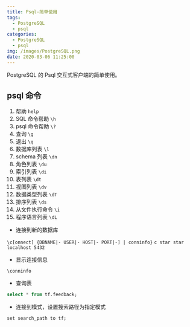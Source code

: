 ```yaml
---
title: Psql-简单使用
tags:
  - PostgreSQL
  - psql
categories:
  - PostgreSQL
  - psql
img: /images/PostgreSQL.png
date: 2020-03-06 11:25:00
---
```



PostgreSQL  的 Psql 交互式客户端的简单使用。

<!-- more -->

## psql 命令

1. 帮助 `help`
2. SQL 命令帮助 `\h`
3. psql 命令帮助 `\?`
4. 查询 `\g`
5. 退出 `\q`
6. 数据库列表 `\l`
7. schema 列表 `\dn `
8. 角色列表 `\du`
9. 索引列表 `\di`
10. 表列表 `\dt`
11. 视图列表 `\dv`
12. 数据类型列表 `\dT`
13. 排序列表 `\ds`
14. 从文件执行命令 `\i`
15. 程序语言列表 `\dL`

* 连接到新的数据库

`\c[onnect] {DBNAME|- USER|- HOST|- PORT|-] | conninfo}`
`c star star localhost 5432`

* 显示连接信息

`\conninfo`

* 查询表

```sql
select * from tf.feedback;
```

* 连接到模式，设置搜索路径为指定模式

`set search_path to tf;`

